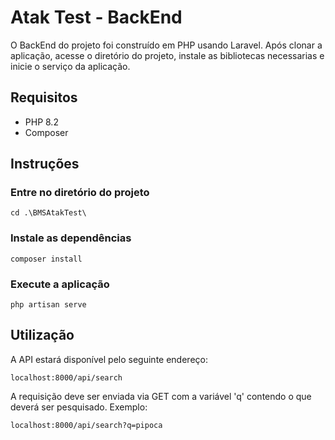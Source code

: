 # Atak Test - BackEnd

O BackEnd do projeto foi construído em PHP usando Laravel. Após clonar a aplicação, acesse o diretório do projeto, instale as bibliotecas necessarias e inicie o serviço da aplicação.

## Requisitos

 - PHP 8.2
 - Composer

## Instruções

### Entre no diretório do projeto
```
cd .\BMSAtakTest\
```

### Instale as dependências
```
composer install
```

### Execute a aplicação
```
php artisan serve
```

## Utilização

A API estará disponível pelo seguinte endereço:
```
localhost:8000/api/search
```

A requisição deve ser enviada via GET com a variável 'q' contendo o que deverá ser pesquisado. Exemplo:
```
localhost:8000/api/search?q=pipoca
```
